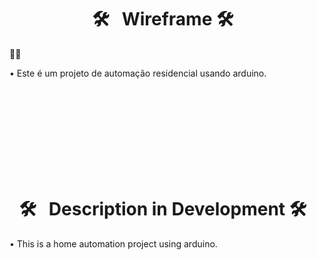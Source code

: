 <h1 align="center">🛠 &nbsp; Wireframe 🛠 &nbsp;</h1>📑📰
<p align="left">  </p>

• Este é um projeto de automação residencial usando arduino.

<br><br><br><br><br><br><br><br>

<h1 align="center">🛠 &nbsp; Description in Development 🛠 &nbsp;</h1>
<p align="left">  </p>

• This is a home automation project using arduino.
